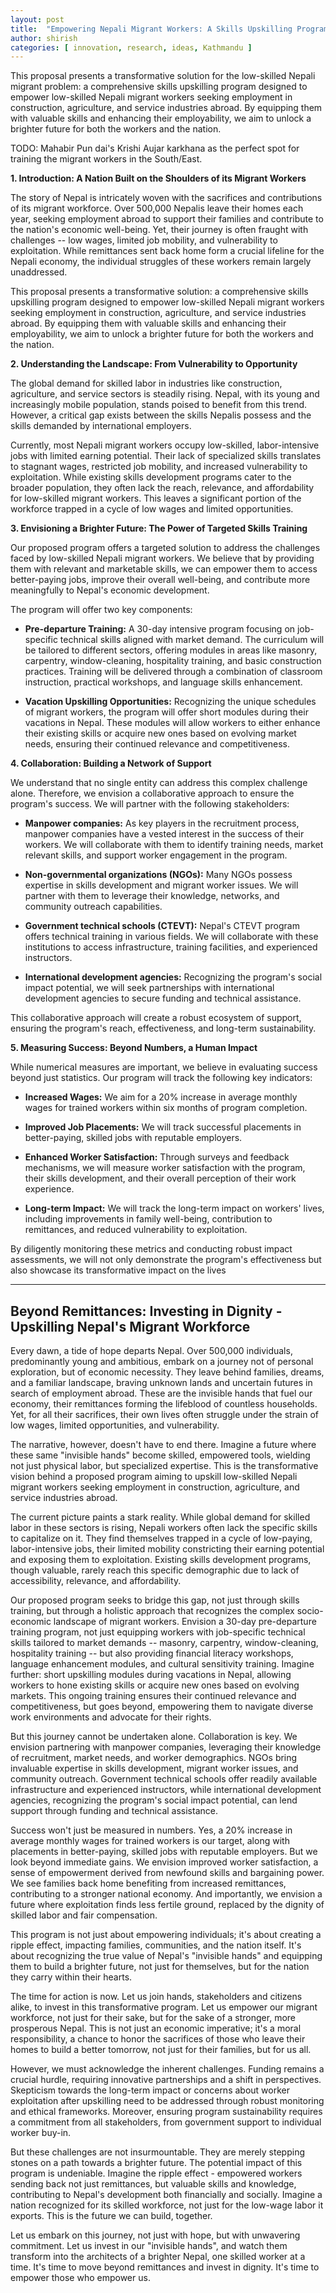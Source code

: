 ```yaml
---
layout: post
title:  "Empowering Nepali Migrant Workers: A Skills Upskilling Program for Improved Livelihoods and Economic Impact "
author: shirish
categories: [ innovation, research, ideas, Kathmandu ]
---
```


This proposal presents a transformative solution for the low-skilled Nepali migrant problem: a comprehensive skills upskilling program designed to empower low-skilled Nepali migrant workers seeking employment in construction, agriculture, and service industries abroad. By equipping them with valuable skills and enhancing their employability, we aim to unlock a brighter future for both the workers and the nation.

TODO: Mahabir Pun dai's Krishi Aujar karkhana as the perfect spot for training the migrant workers in the South/East.


**1. Introduction: A Nation Built on the Shoulders of its Migrant Workers**

The story of Nepal is intricately woven with the sacrifices and contributions of its migrant workforce. Over 500,000 Nepalis leave their homes each year, seeking employment abroad to support their families and contribute to the nation's economic well-being. Yet, their journey is often fraught with challenges -- low wages, limited job mobility, and vulnerability to exploitation. While remittances sent back home form a crucial lifeline for the Nepali economy, the individual struggles of these workers remain largely unaddressed.

This proposal presents a transformative solution: a comprehensive skills upskilling program designed to empower low-skilled Nepali migrant workers seeking employment in construction, agriculture, and service industries abroad. By equipping them with valuable skills and enhancing their employability, we aim to unlock a brighter future for both the workers and the nation.

**2. Understanding the Landscape: From Vulnerability to Opportunity**

The global demand for skilled labor in industries like construction, agriculture, and service sectors is steadily rising. Nepal, with its young and increasingly mobile population, stands poised to benefit from this trend. However, a critical gap exists between the skills Nepalis possess and the skills demanded by international employers.

Currently, most Nepali migrant workers occupy low-skilled, labor-intensive jobs with limited earning potential. Their lack of specialized skills translates to stagnant wages, restricted job mobility, and increased vulnerability to exploitation. While existing skills development programs cater to the broader population, they often lack the reach, relevance, and affordability for low-skilled migrant workers. This leaves a significant portion of the workforce trapped in a cycle of low wages and limited opportunities.

**3. Envisioning a Brighter Future: The Power of Targeted Skills Training**

Our proposed program offers a targeted solution to address the challenges faced by low-skilled Nepali migrant workers. We believe that by providing them with relevant and marketable skills, we can empower them to access better-paying jobs, improve their overall well-being, and contribute more meaningfully to Nepal's economic development.

The program will offer two key components:

-   **Pre-departure Training:** A 30-day intensive program focusing on job-specific technical skills aligned with market demand. The curriculum will be tailored to different sectors, offering modules in areas like masonry, carpentry, window-cleaning, hospitality training, and basic construction practices. Training will be delivered through a combination of classroom instruction, practical workshops, and language skills enhancement.

-   **Vacation Upskilling Opportunities:** Recognizing the unique schedules of migrant workers, the program will offer short modules during their vacations in Nepal. These modules will allow workers to either enhance their existing skills or acquire new ones based on evolving market needs, ensuring their continued relevance and competitiveness.

**4. Collaboration: Building a Network of Support**

We understand that no single entity can address this complex challenge alone. Therefore, we envision a collaborative approach to ensure the program's success. We will partner with the following stakeholders:

-   **Manpower companies:** As key players in the recruitment process, manpower companies have a vested interest in the success of their workers. We will collaborate with them to identify training needs, market relevant skills, and support worker engagement in the program.

-   **Non-governmental organizations (NGOs):** Many NGOs possess expertise in skills development and migrant worker issues. We will partner with them to leverage their knowledge, networks, and community outreach capabilities.

-   **Government technical schools (CTEVT):** Nepal's CTEVT program offers technical training in various fields. We will collaborate with these institutions to access infrastructure, training facilities, and experienced instructors.

-   **International development agencies:** Recognizing the program's social impact potential, we will seek partnerships with international development agencies to secure funding and technical assistance.

This collaborative approach will create a robust ecosystem of support, ensuring the program's reach, effectiveness, and long-term sustainability.

**5. Measuring Success: Beyond Numbers, a Human Impact**

While numerical measures are important, we believe in evaluating success beyond just statistics. Our program will track the following key indicators:

-   **Increased Wages:** We aim for a 20% increase in average monthly wages for trained workers within six months of program completion.

-   **Improved Job Placements:** We will track successful placements in better-paying, skilled jobs with reputable employers.

-   **Enhanced Worker Satisfaction:** Through surveys and feedback mechanisms, we will measure worker satisfaction with the program, their skills development, and their overall perception of their work experience.

-   **Long-term Impact:** We will track the long-term impact on workers' lives, including improvements in family well-being, contribution to remittances, and reduced vulnerability to exploitation.

By diligently monitoring these metrics and conducting robust impact assessments, we will not only demonstrate the program's effectiveness but also showcase its transformative impact on the lives

------

Beyond Remittances: Investing in Dignity - Upskilling Nepal's Migrant Workforce
-------------------------------------------------------------------------------

Every dawn, a tide of hope departs Nepal. Over 500,000 individuals, predominantly young and ambitious, embark on a journey not of personal exploration, but of economic necessity. They leave behind families, dreams, and a familiar landscape, braving unknown lands and uncertain futures in search of employment abroad. These are the invisible hands that fuel our economy, their remittances forming the lifeblood of countless households. Yet, for all their sacrifices, their own lives often struggle under the strain of low wages, limited opportunities, and vulnerability.

The narrative, however, doesn't have to end there. Imagine a future where these same "invisible hands" become skilled, empowered tools, wielding not just physical labor, but specialized expertise. This is the transformative vision behind a proposed program aiming to upskill low-skilled Nepali migrant workers seeking employment in construction, agriculture, and service industries abroad.

The current picture paints a stark reality. While global demand for skilled labor in these sectors is rising, Nepali workers often lack the specific skills to capitalize on it. They find themselves trapped in a cycle of low-paying, labor-intensive jobs, their limited mobility constricting their earning potential and exposing them to exploitation. Existing skills development programs, though valuable, rarely reach this specific demographic due to lack of accessibility, relevance, and affordability.

Our proposed program seeks to bridge this gap, not just through skills training, but through a holistic approach that recognizes the complex socio-economic landscape of migrant workers. Envision a 30-day pre-departure training program, not just equipping workers with job-specific technical skills tailored to market demands -- masonry, carpentry, window-cleaning, hospitality training -- but also providing financial literacy workshops, language enhancement modules, and cultural sensitivity training. Imagine further: short upskilling modules during vacations in Nepal, allowing workers to hone existing skills or acquire new ones based on evolving markets. This ongoing training ensures their continued relevance and competitiveness, but goes beyond, empowering them to navigate diverse work environments and advocate for their rights.

But this journey cannot be undertaken alone. Collaboration is key. We envision partnering with manpower companies, leveraging their knowledge of recruitment, market needs, and worker demographics. NGOs bring invaluable expertise in skills development, migrant worker issues, and community outreach. Government technical schools offer readily available infrastructure and experienced instructors, while international development agencies, recognizing the program's social impact potential, can lend support through funding and technical assistance.

Success won't just be measured in numbers. Yes, a 20% increase in average monthly wages for trained workers is our target, along with placements in better-paying, skilled jobs with reputable employers. But we look beyond immediate gains. We envision improved worker satisfaction, a sense of empowerment derived from newfound skills and bargaining power. We see families back home benefiting from increased remittances, contributing to a stronger national economy. And importantly, we envision a future where exploitation finds less fertile ground, replaced by the dignity of skilled labor and fair compensation.

This program is not just about empowering individuals; it's about creating a ripple effect, impacting families, communities, and the nation itself. It's about recognizing the true value of Nepal's "invisible hands" and equipping them to build a brighter future, not just for themselves, but for the nation they carry within their hearts.

The time for action is now. Let us join hands, stakeholders and citizens alike, to invest in this transformative program. Let us empower our migrant workforce, not just for their sake, but for the sake of a stronger, more prosperous Nepal. This is not just an economic imperative; it's a moral responsibility, a chance to honor the sacrifices of those who leave their homes to build a better tomorrow, not just for their families, but for us all.

However, we must acknowledge the inherent challenges. Funding remains a crucial hurdle, requiring innovative partnerships and a shift in perspectives. Skepticism towards the long-term impact or concerns about worker exploitation after upskilling need to be addressed through robust monitoring and ethical frameworks. Moreover, ensuring program sustainability requires a commitment from all stakeholders, from government support to individual worker buy-in.

But these challenges are not insurmountable. They are merely stepping stones on a path towards a brighter future. The potential impact of this program is undeniable. Imagine the ripple effect - empowered workers sending back not just remittances, but valuable skills and knowledge, contributing to Nepal's development both financially and socially. Imagine a nation recognized for its skilled workforce, not just for the low-wage labor it exports. This is the future we can build, together.

Let us embark on this journey, not just with hope, but with unwavering commitment. Let us invest in our "invisible hands", and watch them transform into the architects of a brighter Nepal, one skilled worker at a time. It's time to move beyond remittances and invest in dignity. It's time to empower those who empower us.